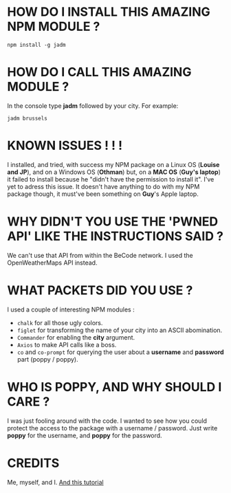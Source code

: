 # HOW DO I INSTALL THIS AMAZING NPM MODULE ?
```console
npm install -g jadm
```

# HOW DO I CALL THIS AMAZING MODULE ?
In the console type **jadm** followed by your city.
For example:
```console
jadm brussels
```

# KNOWN ISSUES ! ! !
I installed, and tried, with success my NPM package on a Linux OS (**Louise and JP**), and on a Windows OS (**Othman**) but, on a **MAC OS** (**Guy's laptop**) it failed to install because he "didn't have the permission to install it". I've yet to adress this issue. It doesn't have anything to do with my NPM package though, it must've been something on **Guy**'s Apple laptop.

# WHY DIDN'T YOU USE THE 'PWNED API' LIKE THE INSTRUCTIONS SAID ?
We can't use that API from within the BeCode network. I used the OpenWeatherMaps API instead.

# WHAT PACKETS DID YOU USE ?
I used a couple of interesting NPM modules :
- `chalk` for all those ugly colors.
- `figlet` for transforming the name of your city into an ASCII abomination.
- `Commander` for enabling the **city** argument.
- `Axios` to make API calls like a boss.
- `co` and `co-prompt` for querying the user about a **username** and **password** part (poppy / poppy).

# WHO IS POPPY, AND WHY SHOULD I CARE ?
I was just fooling around with the code. I wanted to see how you could protect the access to the package with a username / password. Just write **poppy** for the username, and **poppy** for the password.

# CREDITS
Me, myself, and I. [And this tutorial](https://blog.developer.atlassian.com/scripting-with-node/)
